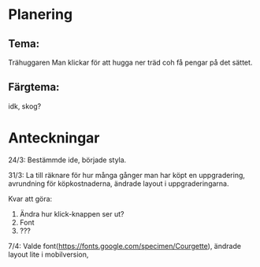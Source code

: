 # Planering

## Tema: 
Trähuggaren
Man klickar för att hugga ner träd coh få pengar på det sättet. 

## Färgtema: 
idk, skog?



# Anteckningar
24/3: Bestämmde ide, började styla. 

31/3: La till räknare för hur många gånger man har köpt en uppgradering, avrundning för köpkostnaderna, ändrade layout i uppgraderingarna. 

Kvar att göra: 
1. Ändra hur klick-knappen ser ut?
2. Font
3. ???

7/4: Valde font(https://fonts.google.com/specimen/Courgette), ändrade layout lite i mobilversion, 